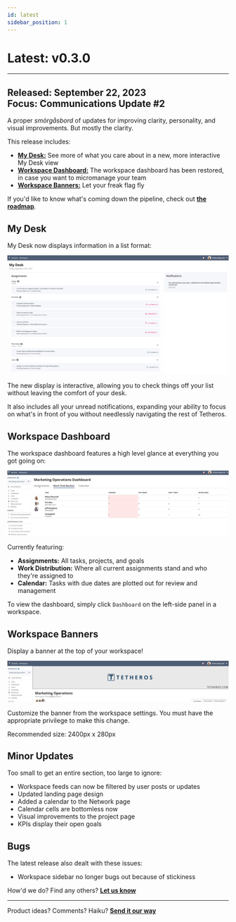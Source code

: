 ```yaml
---
id: latest
sidebar_position: 1
---
```


# Latest: v0.3.0
  
---

**Released:** September 22, 2023  
**Focus:** Communications Update #2
---  

A proper *smörgåsbord* of updates for improving clarity, personality, and visual improvements.  But mostly the clarity.   
  
This release includes:  
- **[My Desk:](#my-desk)** See more of what you care about in a new, more interactive My Desk view   
- **[Workspace Dashboard:](#workspace-dashboard)** The workspace dashboard has been restored, in case you want to micromanage your team
- **[Workspace Banners:](#workspace-banners)** Let your freak flag fly
  
If you'd like to know what's coming down the pipeline, check out **[the roadmap](/docs/roadmap)**.  
  
## My Desk  

My Desk now displays information in a list format:  
  

![My Desk](../assets/v030-mydesk.png)  
  
The new display is interactive, allowing you to check things off your list without leaving the comfort of your desk.  
  
It also includes all your unread notifications, expanding your ability to focus on what's in front of you without needlessly navigating the rest of Tetheros.


## Workspace Dashboard  

The workspace dashboard features a high level glance at everything you got going on:  
  
![Dashboard](../assets/v030-dashboard.png)  
  
Currently featuring:  
- **Assignments:** All tasks, projects, and goals  
- **Work Distribution:** Where all current assignments stand and who they're assigned to  
- **Calendar:** Tasks with due dates are plotted out for review and management  
  
To view the dashboard, simply click `Dashboard` on the left-side panel in a workspace.  

## Workspace Banners  

Display a banner at the top of your workspace!    
   
![Banners](../assets/v030-banner.png)  
  
Customize the banner from the workspace settings.  You must have the appropriate privilege to make this change.  
  
Recommended size: 2400px x 280px  

  
## Minor Updates  
  
Too small to get an entire section, too large to ignore:  
- Workspace feeds can now be filtered by user posts or updates  
- Updated landing page design  
- Added a calendar to the Network page  
- Calendar cells are bottomless now  
- Visual improvements to the project page  
- KPIs display their open goals 
  
## Bugs   
  
The latest release also dealt with these issues:  

- Workspace sidebar no longer bugs out because of stickiness
  
How'd we do?  Find any others?  **[Let us know](/bugs/report)**  

---  
Product ideas?  Comments?  Haiku?  **[Send it our way](/features/request)**  